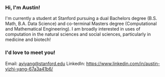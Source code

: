 ### Hi, I'm Austin! 

I'm currently a student at Stanford pursuing a dual Bachelors degree (B.S. Math, B.A. Data Science) and co-terminal Masters degree (Computational and Mathematical Engineering). I am broadly 
interested in uses of computation in the natural sciences and social sciences, particularly in medicine and biotech! 

### I'd love to meet you! 

Email: ayiyang@stanford.edu
LinkedIn: https://www.linkedin.com/in/austin-yizhi-yang-67a3a41b6/


